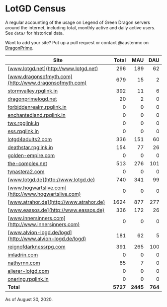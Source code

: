 # LotGD Census
A regular accounting of the usage on Legend of Green Dragon servers around the internet, including total, monthly active and daily active users. See `data/` for historical data.

Want to add your site? Put up a pull request or contact @austenmc on [DragonPrime](http://dragonprime.net).


Site | Total | MAU | DAU
--- | ---:| ---:| ---:
[www.lotgd.net](http://www.lotgd.net)|296|189|62
[www.dragonsofmyth.com](http://www.dragonsofmyth.com)|679|15|2
[stormvalley.rpglink.in](http://stormvalley.rpglink.in)|392|11|6
[dragonprimelogd.net](http://dragonprimelogd.net)|20|2|0
[forbiddenrealm.rpglink.in](http://forbiddenrealm.rpglink.in)|0|0|0
[enchantedland.rpglink.in](http://enchantedland.rpglink.in)|0|0|0
[twx.rpglink.in](http://twx.rpglink.in)|0|0|0
[ess.rpglink.in](http://ess.rpglink.in)|0|0|0
[lotgd4adults2.com](http://lotgd4adults2.com)|336|151|60
[deathstar.rpglink.in](http://deathstar.rpglink.in)|154|77|26
[golden-empire.com](http://golden-empire.com)|0|0|0
[the-complex.net](http://the-complex.net)|513|276|101
[tynastera2.com](http://tynastera2.com)|0|0|0
[www.lotgd.de](http://www.lotgd.de)|740|341|99
[www.hogwartslive.com](http://www.hogwartslive.com)|0|0|0
[www.atrahor.de](http://www.atrahor.de)|1624|877|277
[www.eassos.de](http://www.eassos.de)|336|172|26
[www.innersinners.com](http://www.innersinners.com)|0|0|0
[www.alvion-logd.de/logd](http://www.alvion-logd.de/logd)|181|62|5
[reignofdarknessrpg.com](http://reignofdarknessrpg.com)|391|265|100
[imladrin.com](http://imladrin.com)|0|0|0
[nathyrnn.com](http://nathyrnn.com)|65|7|0
[aljerer-lotgd.com](http://aljerer-lotgd.com)|0|0|0
[onering.rpglink.in](http://onering.rpglink.in)|0|0|0
**Total**|**5727**|**2445**|**764**

As of August 30, 2020.
